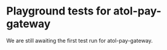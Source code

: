 # Playground tests for atol-pay-gateway
We are still awaiting the first test run for atol-pay-gateway.
